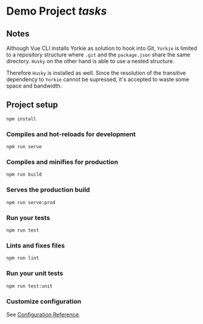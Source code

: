 # Demo Project _tasks_

## Notes

Although Vue CLI installs Yorkie as solution to hook into Git,
`Yorkie` is limited to a repository structure where `.git` and the
`package.json` share the same directory. `Husky` on the other hand
is able to use a nested structure.

Therefore `Husky` is installed as well. Since the resolution of the
transitive dependency to `Yorkie` cannot be supressed, it's accepted
to waste some space and bandwidth.

## Project setup

```
npm install
```

### Compiles and hot-reloads for development

```
npm run serve
```

### Compiles and minifies for production

```
npm run build
```

### Serves the production build

```
npm run serve:prod
```

### Run your tests

```
npm run test
```

### Lints and fixes files

```
npm run lint
```

### Run your unit tests

```
npm run test:unit
```

### Customize configuration

See [Configuration Reference](https://cli.vuejs.org/config/).
